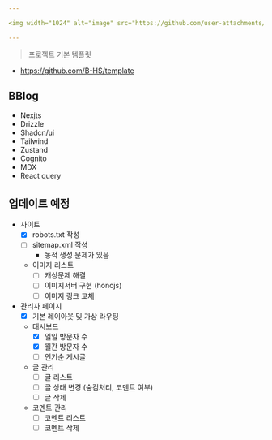 ```yaml
---

<img width="1024" alt="image" src="https://github.com/user-attachments/assets/9d95cb48-ca3d-4438-8a0e-0d65a6fd35fc">  

---
```


> 프로젝트 기본 템플릿
  - https://github.com/B-HS/template
## BBlog
-   Nexjts
-   Drizzle
-   Shadcn/ui
-   Tailwind
-   Zustand
-   Cognito
-   MDX
-   React query

## 업데이트 예정
- 사이트
  - [x] robots.txt 작성
  - [ ] sitemap.xml 작성
    - 동적 생성 문제가 있음
  - 이미지 리스트
    - [ ] 캐싱문제 해결
    - [ ] 이미지서버 구현 (honojs)
    - [ ] 이미지 링크 교체
- 관리자 페이지
  - [x] 기본 레이아웃 및 가상 라우팅
  - 대시보드
    - [x] 일일 방문자 수
    - [x] 월간 방문자 수
    - [ ] 인기순 게시글
  - 글 관리
    - [ ] 글 리스트
    - [ ] 글 상태 변경 (숨김처리, 코멘트 여부)
    - [ ] 글 삭제
  - 코멘트 관리
    - [ ] 코멘트 리스트
    - [ ] 코멘트 삭제
